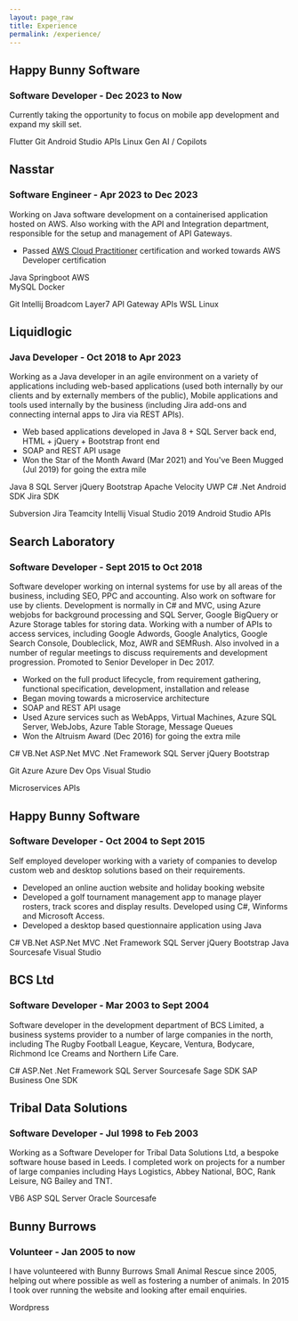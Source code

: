```yaml
---
layout: page_raw
title: Experience
permalink: /experience/
---
```


<div class="box">
  <h2 class="title is-5">Happy Bunny Software</h2> 
  <h3 class="subtitle is-5">Software Developer - Dec 2023 to Now</h3>

  <div class="block">    
    Currently taking the opportunity to focus on mobile app development and expand my skill set. 
  </div>

  <span class="tag is-dark">Flutter</span>
  <span class="tag is-dark">Git</span>
  <span class="tag is-dark">Android Studio</span>
  <span class="tag is-dark">APIs</span>
  <span class="tag is-dark">Linux</span>
  <span class="tag is-dark">Gen AI / Copilots</span>
</div>

<div class="box">
  <h2 class="title is-5">Nasstar</h2> 
  <h3 class="subtitle is-5">Software Engineer - Apr 2023 to Dec 2023</h3>

  <div class="block">    
    Working on Java software development on a containerised application hosted on AWS. Also working with the API and Integration department, responsible for the setup and management of API Gateways.
  </div>
  <div class="content">    
    <ul>
      <li>Passed <a href="https://www.credly.com/badges/8111ac42-4cb6-442a-9d42-9b2881965ebf" target="_blank">AWS Cloud Practitioner</a> certification and worked towards AWS Developer certification</li>
    </ul>
  </div>

  <span class="tag is-dark">Java</span>
  <span class="tag is-dark">Springboot</span>
  <span class="tag is-dark">AWS</span>  
  <span class="tag is-dark">MySQL</span>
  <span class="tag is-dark">Docker</span>

  <span class="tag is-dark">Git</span>
  <span class="tag is-dark">Intellij</span>
  <span class="tag is-dark">Broadcom Layer7 API Gateway</span>
  <span class="tag is-dark">APIs</span>
  <span class="tag is-dark">WSL</span>
  <span class="tag is-dark">Linux</span>
</div>

<div class="box">
  <h2 class="title is-5">Liquidlogic</h2>
  <h3 class="subtitle is-5">Java Developer - Oct 2018 to Apr 2023</h3>

  <div class="block">
    Working as a Java developer in an agile environment on a variety of applications including web-based applications (used both internally by our clients and by externally members of the public), Mobile applications and tools used internally by the business (including Jira add-ons and connecting internal apps to Jira via REST APIs).
  </div>
  <div class="content">
    <ul>
      <li>Web based applications developed in Java 8 + SQL Server back end, HTML + jQuery + Bootstrap front end</li>
      <li>SOAP and REST API usage</li>
      <li>Won the Star of the Month Award (Mar 2021) and You've Been Mugged (Jul 2019) for going the extra mile</li>
    </ul>
  </div>

  <span class="tag is-dark">Java 8</span>
  <span class="tag is-dark">SQL Server</span>
  <span class="tag is-dark">jQuery</span>
  <span class="tag is-dark">Bootstrap</span>
  <span class="tag is-dark">Apache Velocity</span>
  <span class="tag is-dark">UWP</span>
  <span class="tag is-dark">C# .Net</span>
  <span class="tag is-dark">Android SDK</span>
  <span class="tag is-dark">Jira SDK</span>

  <span class="tag is-dark">Subversion</span>
  <span class="tag is-dark">Jira</span>
  <span class="tag is-dark">Teamcity</span>
  <span class="tag is-dark">Intellij</span>
  <span class="tag is-dark">Visual Studio 2019</span>
  <span class="tag is-dark">Android Studio</span>
  <span class="tag is-dark">APIs</span>
</div>

<div class="box">
  <h2 class="title is-5">Search Laboratory</h2>
  <h3 class="subtitle is-5">Software Developer - Sept 2015 to Oct 2018</h3>
  <div class="block">
    Software developer working on internal systems for use by all areas of the business, including SEO, PPC and accounting. Also work on software for use by clients. Development is normally in C# and MVC, using Azure webjobs for background processing and SQL Server, Google BigQuery or Azure Storage tables for storing data. Working with a number of APIs to access services, including Google Adwords, Google Analytics, Google Search Console, Doubleclick, Moz, AWR and SEMRush. Also involved in a number of regular meetings to discuss requirements and development progression. Promoted to Senior Developer in Dec 2017.
  </div>

  <div class="content">
    <ul>
    <li>Worked on the full product lifecycle, from requirement gathering, functional specification, development, installation and release</li>
    <li>Began moving towards a microservice architecture</li>
    <li>SOAP and REST API usage</li>
    <li>Used Azure services such as WebApps, Virtual Machines, Azure SQL Server, WebJobs, Azure Table Storage, Message Queues</li>
    <li>Won the Altruism Award (Dec 2016) for going the extra mile</li>
    </ul>
  </div>

  <span class="tag is-dark">C#</span>
  <span class="tag is-dark">VB.Net</span>
  <span class="tag is-dark">ASP.Net</span>
  <span class="tag is-dark">MVC</span>
  <span class="tag is-dark">.Net Framework</span>
  <span class="tag is-dark">SQL Server</span>
  <span class="tag is-dark">jQuery</span>
  <span class="tag is-dark">Bootstrap</span>

  <span class="tag is-dark">Git</span>
  <span class="tag is-dark">Azure</span>
  <span class="tag is-dark">Azure Dev Ops</span>
  <span class="tag is-dark">Visual Studio</span>

  <span class="tag is-dark">Microservices</span>
  <span class="tag is-dark">APIs</span>
</div>

<div class="box">
  <h2 class="title is-5">Happy Bunny Software</h2>
  <h3 class="subtitle is-5">Software Developer - Oct 2004 to Sept 2015</h3>

  <div class="block">
    Self employed developer working with a variety of companies to develop custom web and desktop solutions based on their requirements.
  </div>

  <div class="content">
    <ul>
    <li>Developed an online auction website and holiday booking website</li>
    <li>Developed a golf tournament management app to manage player rosters, track scores and display results. Developed using C#, Winforms and Microsoft Access.</li>
    <li>Developed a desktop based questionnaire application using Java</li>
    </ul>
  </div>

  <span class="tag is-dark">C#</span>
  <span class="tag is-dark">VB.Net</span>
  <span class="tag is-dark">ASP.Net</span>
  <span class="tag is-dark">MVC</span>
  <span class="tag is-dark">.Net Framework</span>
  <span class="tag is-dark">SQL Server</span>
  <span class="tag is-dark">jQuery</span>
  <span class="tag is-dark">Bootstrap</span>
  <span class="tag is-dark">Java</span>
  <span class="tag is-dark">Sourcesafe</span>
  <span class="tag is-dark">Visual Studio</span>
</div>

<div class="box">
  <h2 class="title is-5">BCS Ltd</h2>
  <h3 class="subtitle is-5">Software Developer - Mar 2003 to Sept 2004</h3>

  <div class="block">
    Software developer in the development department of BCS Limited, a business systems provider to a number of large companies in the north, including The Rugby Football League, Keycare, Ventura, Bodycare, Richmond Ice Creams and Northern Life Care.
  </div>

  <span class="tag is-dark">C#</span>
  <span class="tag is-dark">ASP.Net</span>
  <span class="tag is-dark">.Net Framework</span>
  <span class="tag is-dark">SQL Server</span>
  <span class="tag is-dark">Sourcesafe</span>
  <span class="tag is-dark">Sage SDK</span>
  <span class="tag is-dark">SAP Business One SDK</span>
</div>

<div class="box">
  <h2 class="title is-5">Tribal Data Solutions</h2>
  <h3 class="subtitle is-5">Software Developer - Jul 1998 to Feb 2003</h3>

  <div class="block">
    Working as a Software Developer for Tribal Data Solutions Ltd, a bespoke software house based in Leeds. I completed work on projects for a number of large companies including Hays Logistics, Abbey National, BOC, Rank Leisure, NG Bailey and TNT.
  </div>

  <span class="tag is-dark">VB6</span>
  <span class="tag is-dark">ASP</span>
  <span class="tag is-dark">SQL Server</span>
  <span class="tag is-dark">Oracle</span>
  <span class="tag is-dark">Sourcesafe</span>
</div>

<div class="box">
  <h2 class="title is-5">Bunny Burrows</h2>
  <h3 class="subtitle is-5">Volunteer - Jan 2005 to now</h3>

  <div class="block">
    I have volunteered with Bunny Burrows Small Animal Rescue since 2005, helping out where possible as well as fostering a number of animals. In 2015 I took over running the website and looking after email enquiries.
  </div>

  <span class="tag is-dark">Wordpress</span>
</div>
